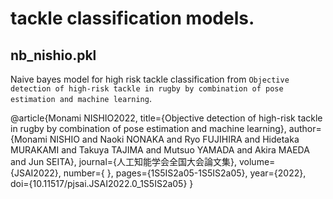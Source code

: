 # tackle classification models.

## nb_nishio.pkl

Naive bayes model for high risk tackle classification from `Objective detection of high-risk tackle in rugby by combination of pose estimation and machine learning`.

@article{Monami NISHIO2022,
  title={Objective detection of high-risk tackle in rugby by combination of pose estimation and machine learning},
  author={Monami NISHIO and Naoki NONAKA and Ryo FUJIHIRA and Hidetaka MURAKAMI and Takuya TAJIMA and Mutsuo YAMADA and Akira MAEDA and Jun SEITA},
  journal={人工知能学会全国大会論文集},
  volume={JSAI2022},
  number={ },
  pages={1S5IS2a05-1S5IS2a05},
  year={2022},
  doi={10.11517/pjsai.JSAI2022.0_1S5IS2a05}
}